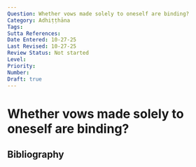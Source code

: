 ```yaml
---
Question: Whether vows made solely to oneself are binding?
Category: Adhiṭṭhāna
Tags: 
Sutta References: 
Date Entered: 10-27-25
Last Revised: 10-27-25
Review Status: Not started
Level: 
Priority: 
Number: 
Draft: true
---
```


# Whether vows made solely to oneself are binding?

## Bibliography

<!-- 

Notes:



-->